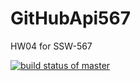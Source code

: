 # GitHubApi567
HW04 for SSW-567

[![build status of master](https://travis-ci.org/tarikkdiry/GitHubApi567.svg?branch=HW05a_Mocking)](https://travis-ci.org/tarikkdiry/GitHubApi567)